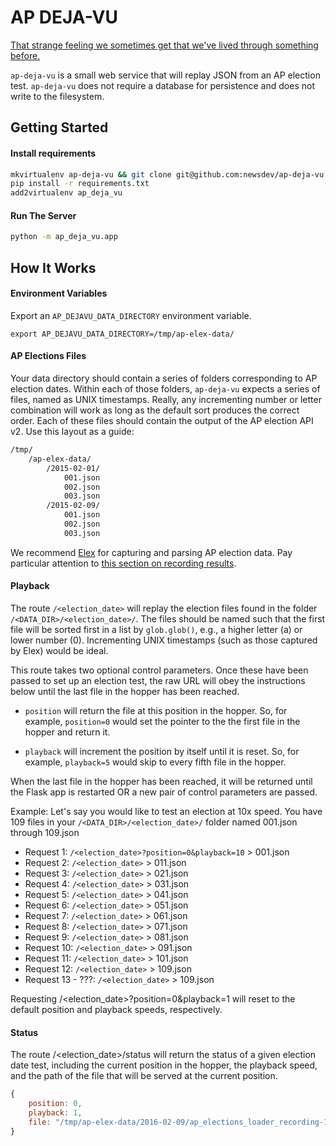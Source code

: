 # AP DEJA-VU
[That strange feeling we sometimes get that we've lived through something before.](https://www.youtube.com/watch?v=G2eUopy9sd8)

`ap-deja-vu` is a small web service that will replay JSON from an AP election test. `ap-deja-vu` does not require a database for persistence and does not write to the filesystem.

## Getting Started
#### Install requirements
```bash
mkvirtualenv ap-deja-vu && git clone git@github.com:newsdev/ap-deja-vu.git && cd ap-deja-vu
pip install -r requirements.txt
add2virtualenv ap_deja_vu
```

#### Run The Server
```bash
python -m ap_deja_vu.app
```

## How It Works

#### Environment Variables

Export an `AP_DEJAVU_DATA_DIRECTORY` environment variable.

```
export AP_DEJAVU_DATA_DIRECTORY=/tmp/ap-elex-data/
```

#### AP Elections Files

Your data directory should contain a series of folders corresponding to AP election dates. Within each of those folders, `ap-deja-vu` expects a series of files, named as UNIX timestamps. Really, any incrementing number or letter combination will work as long as the default sort produces the correct order. Each of these files should contain the output of the AP election API v2. Use this layout as a guide:

```bash
/tmp/
    /ap-elex-data/
        /2015-02-01/
            001.json
            002.json
            003.json
        /2015-02-09/
            001.json
            002.json
            003.json
```

We recommend [Elex](https://github.com/newsdev/elex/) for capturing and parsing AP election data. Pay particular attention to [this section on recording results](http://elex.readthedocs.org/en/latest/recording.html#flat-files). 

#### Playback

The route `/<election_date>` will replay the election files found in the folder
`/<DATA_DIR>/<election_date>/`. The files should be named such that the first file
will be sorted first in a list by `glob.glob()`, e.g., a higher letter (a) or lower
number (0). Incrementing UNIX timestamps (such as those captured by Elex) would be
ideal.

This route takes two optional control parameters. Once these have been passed to set
up an election test, the raw URL will obey the instructions below until the last
file in the hopper has been reached.

* `position` will return the file at this position in the hopper. So, for example,
`position=0` would set the pointer to the the first file in the hopper and return it.

* `playback` will increment the position by itself until it is reset. So, for example, 
`playback=5` would skip to every fifth file in the hopper.

When the last file in the hopper has been reached, it will be returned until the Flask
app is restarted OR a new pair of control parameters are passed.

Example: Let's say you would like to test an election at 10x speed. You have 109
files in your `/<DATA_DIR>/<election_date>/` folder named 001.json through 109.json

* Request 1: `/<election_date>?position=0&playback=10` > 001.json
* Request 2: `/<election_date>` > 011.json
* Request 3: `/<election_date>` > 021.json
* Request 4: `/<election_date>` > 031.json
* Request 5: `/<election_date>` > 041.json
* Request 6: `/<election_date>` > 051.json
* Request 7: `/<election_date>` > 061.json
* Request 8: `/<election_date>` > 071.json
* Request 9: `/<election_date>` > 081.json
* Request 10: `/<election_date>` > 091.json
* Request 11: `/<election_date>` > 101.json
* Request 12: `/<election_date>` > 109.json
* Request 13 - ???: `/<election_date>` > 109.json

Requesting /<election_date>?position=0&playback=1 will reset to the default position
and playback speeds, respectively.

#### Status

The route /<election_date>/status will return the status of a given
election date test, including the current position in the hopper, the
playback speed, and the path of the file that will be served at the current
position.

```javascript
{
    position: 0,
    playback: 1,
    file: "/tmp/ap-elex-data/2016-02-09/ap_elections_loader_recording-1449676507.json"
}
```